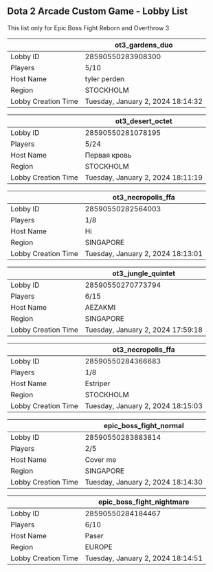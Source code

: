 ## Dota 2 Arcade Custom Game - Lobby List

This list only for Epic Boss Fight Reborn and Overthrow 3

|  | ot3_gardens_duo |
| ------ | ------ |
| Lobby ID | 28590550283908300 |
| Players | 5/10 |
| Host Name | tyler perden |
| Region | STOCKHOLM |
| Lobby Creation Time | Tuesday, January 2, 2024 18:14:32 |


|  | ot3_desert_octet |
| ------ | ------ |
| Lobby ID | 28590550281078195 |
| Players | 5/24 |
| Host Name | Первая кровь |
| Region | STOCKHOLM |
| Lobby Creation Time | Tuesday, January 2, 2024 18:11:19 |


|  | ot3_necropolis_ffa |
| ------ | ------ |
| Lobby ID | 28590550282564003 |
| Players | 1/8 |
| Host Name | Hi |
| Region | SINGAPORE |
| Lobby Creation Time | Tuesday, January 2, 2024 18:13:01 |


|  | ot3_jungle_quintet |
| ------ | ------ |
| Lobby ID | 28590550270773794 |
| Players | 6/15 |
| Host Name | AEZAKMI |
| Region | SINGAPORE |
| Lobby Creation Time | Tuesday, January 2, 2024 17:59:18 |


|  | ot3_necropolis_ffa |
| ------ | ------ |
| Lobby ID | 28590550284366683 |
| Players | 1/8 |
| Host Name | Estriper |
| Region | STOCKHOLM |
| Lobby Creation Time | Tuesday, January 2, 2024 18:15:03 |


|  | epic_boss_fight_normal |
| ------ | ------ |
| Lobby ID | 28590550283883814 |
| Players | 2/5 |
| Host Name | Cover me |
| Region | SINGAPORE |
| Lobby Creation Time | Tuesday, January 2, 2024 18:14:30 |


|  | epic_boss_fight_nightmare |
| ------ | ------ |
| Lobby ID | 28590550284184467 |
| Players | 6/10 |
| Host Name | Paser |
| Region | EUROPE |
| Lobby Creation Time | Tuesday, January 2, 2024 18:14:51 |


